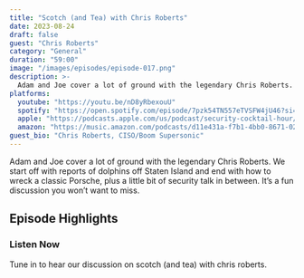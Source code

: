 ```yaml
---
title: "Scotch (and Tea) with Chris Roberts"
date: 2023-08-24
draft: false
guest: "Chris Roberts"
category: "General"
duration: "59:00"
image: "/images/episodes/episode-017.png"
description: >-
  Adam and Joe cover a lot of ground with the legendary Chris Roberts. We start off with reports of dolphins off Staten Island and end with how to wreck a classic Porsche, plus a little bit of security talk in between. It’s a fun discussion you won’t want to miss.
platforms:
  youtube: "https://youtu.be/nD8yRbexouU"
  spotify: "https://open.spotify.com/episode/7pzk54TN557eTVSFW4jU46?si=32e2ecb873fd43b4"
  apple: "https://podcasts.apple.com/us/podcast/security-cocktail-hour/id1679376200?i=1000625562596"
  amazon: "https://music.amazon.com/podcasts/d11e431a-f7b1-4bb0-8671-024afce9ade6/security-cocktail-hour"
guest_bio: "Chris Roberts, CISO/Boom Supersonic"
---
```


Adam and Joe cover a lot of ground with the legendary Chris Roberts. We start off with reports of dolphins off Staten Island and end with how to wreck a classic Porsche, plus a little bit of security talk in between. It’s a fun discussion you won’t want to miss.

## Episode Highlights

### Listen Now

Tune in to hear our discussion on scotch (and tea) with chris roberts.